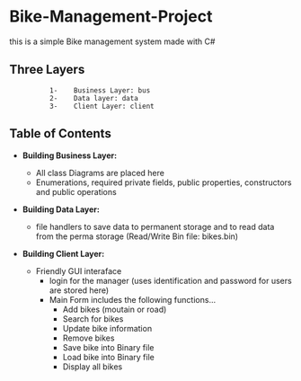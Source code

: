 # Bike-Management-Project
this is a simple Bike management system made with C#

## Three Layers
              1-	Business Layer: bus
              2-	Data layer: data
              3-	Client Layer: client   


## Table of Contents

- **Building Business Layer:**
    - All class Diagrams are placed here
    - Enumerations, required private fields, public properties, constructors and public operations
    
- **Building Data Layer:**
    - file handlers to save data to permanent storage and to read data from the perma storage (Read/Write Bin file: bikes.bin)
    
- **Building Client Layer:**    
    - Friendly GUI interaface
        - login for the manager (uses identification and password for users are stored here)
        - Main Form includes the following functions... 
            - Add bikes (moutain or road)
            - Search for bikes 
            - Update bike information
            - Remove bikes
            - Save bike into Binary file 
            - Load bike into Binary file 
            - Display all bikes 
